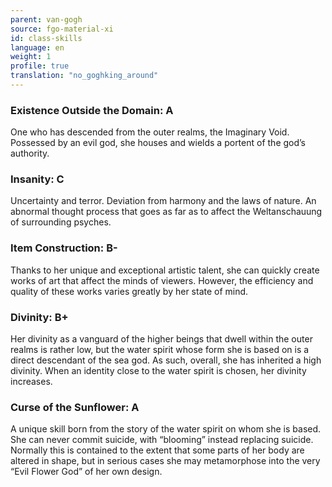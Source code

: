 ```yaml
---
parent: van-gogh
source: fgo-material-xi
id: class-skills
language: en
weight: 1
profile: true
translation: "no_goghking_around"
---
```


### Existence Outside the Domain: A

One who has descended from the outer realms, the Imaginary Void.
Possessed by an evil god, she houses and wields a portent of the god’s authority.

### Insanity: C

Uncertainty and terror. Deviation from harmony and the laws of nature.
An abnormal thought process that goes as far as to affect the Weltanschauung of surrounding psyches.

### Item Construction: B-

Thanks to her unique and exceptional artistic talent, she can quickly create works of art that affect the minds of viewers. However, the efficiency and quality of these works varies greatly by her state of mind.

### Divinity: B+

Her divinity as a vanguard of the higher beings that dwell within the outer realms is rather low, but the water spirit whose form she is based on is a direct descendant of the sea god. As such, overall, she has inherited a high divinity. When an identity close to the water spirit is chosen, her divinity increases.

### Curse of the Sunflower: A

A unique skill born from the story of the water spirit on whom she is based.
She can never commit suicide, with “blooming” instead replacing suicide.
Normally this is contained to the extent that some parts of her body are altered in shape, but in serious cases she may metamorphose into the very “Evil Flower God” of her own design.
